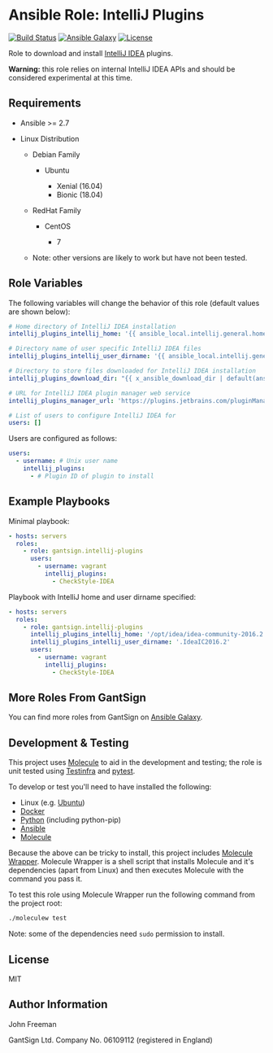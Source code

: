 Ansible Role: IntelliJ Plugins
==============================

[![Build Status](https://travis-ci.org/gantsign/ansible-role-intellij-plugins.svg?branch=master)](https://travis-ci.org/gantsign/ansible-role-intellij-plugins)
[![Ansible Galaxy](https://img.shields.io/badge/ansible--galaxy-gantsign.intellij--plugins-blue.svg)](https://galaxy.ansible.com/gantsign/intellij-plugins)
[![License](https://img.shields.io/badge/license-MIT-blue.svg)](https://raw.githubusercontent.com/gantsign/ansible-role-intellij-plugins/master/LICENSE)

Role to download and install
[IntelliJ IDEA](https://www.jetbrains.com/idea) plugins.

**Warning:** this role relies on internal IntelliJ IDEA APIs and should be
considered experimental at this time.

Requirements
------------

* Ansible >= 2.7

* Linux Distribution

    * Debian Family

        * Ubuntu

            * Xenial (16.04)
            * Bionic (18.04)

    * RedHat Family

        * CentOS

            * 7

    * Note: other versions are likely to work but have not been tested.

Role Variables
--------------

The following variables will change the behavior of this role (default values
are shown below):

```yaml
# Home directory of IntelliJ IDEA installation
intellij_plugins_intellij_home: '{{ ansible_local.intellij.general.home }}'

# Directory name of user specific IntelliJ IDEA files
intellij_plugins_intellij_user_dirname: '{{ ansible_local.intellij.general.user_dirname }}'

# Directory to store files downloaded for IntelliJ IDEA installation
intellij_plugins_download_dir: "{{ x_ansible_download_dir | default(ansible_env.HOME + '/.ansible/tmp/downloads') }}"

# URL for IntelliJ IDEA plugin manager web service
intellij_plugins_manager_url: 'https://plugins.jetbrains.com/pluginManager/'

# List of users to configure IntelliJ IDEA for
users: []
```

Users are configured as follows:

```yaml
users:
  - username: # Unix user name
    intellij_plugins:
      - # Plugin ID of plugin to install
```

Example Playbooks
-----------------

Minimal playbook:

```yaml
- hosts: servers
  roles:
    - role: gantsign.intellij-plugins
      users:
        - username: vagrant
          intellij_plugins:
            - CheckStyle-IDEA
```

Playbook with IntelliJ home and user dirname specified:

```yaml
- hosts: servers
  roles:
    - role: gantsign.intellij-plugins
      intellij_plugins_intellij_home: '/opt/idea/idea-community-2016.2.5'
      intellij_plugins_intellij_user_dirname: '.IdeaIC2016.2'
      users:
        - username: vagrant
          intellij_plugins:
            - CheckStyle-IDEA
```

More Roles From GantSign
------------------------

You can find more roles from GantSign on
[Ansible Galaxy](https://galaxy.ansible.com/gantsign).

Development & Testing
---------------------

This project uses [Molecule](http://molecule.readthedocs.io/) to aid in the
development and testing; the role is unit tested using
[Testinfra](http://testinfra.readthedocs.io/) and
[pytest](http://docs.pytest.org/).

To develop or test you'll need to have installed the following:

* Linux (e.g. [Ubuntu](http://www.ubuntu.com/))
* [Docker](https://www.docker.com/)
* [Python](https://www.python.org/) (including python-pip)
* [Ansible](https://www.ansible.com/)
* [Molecule](http://molecule.readthedocs.io/)

Because the above can be tricky to install, this project includes
[Molecule Wrapper](https://github.com/gantsign/molecule-wrapper). Molecule
Wrapper is a shell script that installs Molecule and it's dependencies (apart
from Linux) and then executes Molecule with the command you pass it.

To test this role using Molecule Wrapper run the following command from the
project root:

```bash
./moleculew test
```

Note: some of the dependencies need `sudo` permission to install.

License
-------

MIT

Author Information
------------------

John Freeman

GantSign Ltd.
Company No. 06109112 (registered in England)
